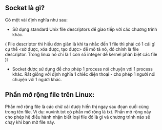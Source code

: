 ## Socket là gì?
Có một vài định nghĩa như sau:
- Sử dụng standard Unix file descriptors để giao tiếp với các chương trình khác.

( File descriptor thì hiểu đơn giản là khi ta nhắc đến 1 file thì phải có 1 cái gì cụ thể <sờ được, xóa được, tạo được> để mô tả nó, đó chính là file descriptor. Trong linux nó chỉ là 1 con số integer để kernel phân biệt các file )t

- Socket được sử dụng để cho phép 1 process nói chuyện với 1 process khác. Rất giống với định nghĩa 1 chiếc điện thoại - cho phép 1 người nói chuyện với 1 người khác.

## Phần mở rộng file trên Linux:

Phần mở rộng file là các chữ cái được hiển thị ngay sau đoạn cuối cùng trong tên file. Ví dụ: vuvinh.txt có phần mở rộng là txt. Phần mở rộng này cho phép hệ điều hành nhận biết loại file đó là gì và chương trình nào sẽ chạy khi bạn mở file này.

